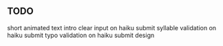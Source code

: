 ## TODO
short animated text intro
clear input on haiku submit
syllable validation on haiku submit
typo validation on haiku submit
design

